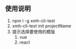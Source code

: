 ## 使用说明

1. npm i -g xmh-cli-test
2. xmh-cli-test init projectName
3. 提示选择要使用的模版
    1. vue
    2. react
